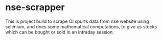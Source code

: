# nse-scrapper
This is project build to scrape OI spurts data from nse website using selenium, and does some mathematical computations, to give us stocks which can be bought or sold in an intraday session.
